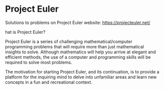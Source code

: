 # Project Euler
Solutions to problems on Project Euler website: https://projecteuler.net/

hat is Project Euler?

Project Euler is a series of challenging mathematical/computer programming 
problems that will require more than just mathematical insights to solve. 
Although mathematics will help you arrive at elegant and efficient methods, 
the use of a computer and programming skills will be required to solve most 
problems.

The motivation for starting Project Euler, and its continuation, is to provide 
a platform for the inquiring mind to delve into unfamiliar areas and learn new 
concepts in a fun and recreational context.